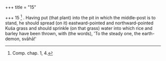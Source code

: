 +++
title = "15"

+++
15 [^3] . Having put (that plant) into the pit in which the middle-post is to stand, he should spread (on it) eastward-pointed and northward-pointed Kuśa grass and should sprinkle (on that grass) water into which rice and barley have been thrown, with (the words), 'To the steady one, the earth-demon, svāhā!'


[^3]:  Comp. chap. 1, 4.
